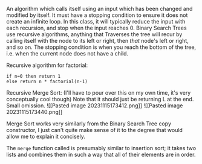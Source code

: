 
An algorithm which calls itself using an input which has been changed and modified by itself.
It must have a stopping condition to ensure it does not create an infinite loop.
In this class, it will typically reduce the input with each recursion, and stop when the input reaches 0.
Binary Search Trees use recursive algorithms, anything that Traverses the tree will recur by calling itself with the node to its left or right, then *that* node's left or right, and so on. The stopping condition is when you reach the bottom of the tree, i.e. when the current node does not have a child.

Recursive algorithm for factorial:

	if n=0 then return 1
	else return n * factorial(n-1)


Recursive Merge Sort:
(I'll have to pour over this on my own time, it's very conceptually cool though)
Note that it should just be returning L at the end. Small omission.
![[Pasted image 20231115173412.png]]
![[Pasted image 20231115173440.png]]

Merge Sort works very similarly from the Binary Search Tree copy constructor, I just can't quite make sense of it to the degree that would allow me to explain it concisely.

The `merge` function called is presumably similar to insertion sort; it takes two lists and combines them in such a way that all of their elements are in order.